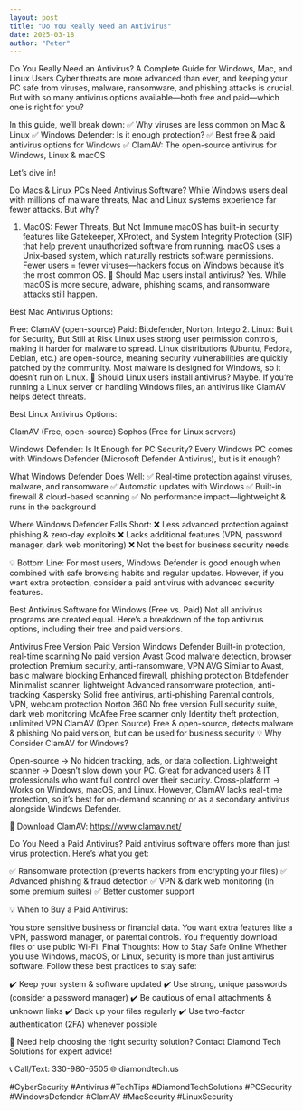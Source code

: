 ```yaml
---
layout: post
title: "Do You Really Need an Antivirus"
date: 2025-03-18
author: "Peter"
---
```

 Do You Really Need an Antivirus? A Complete Guide for Windows, Mac, and Linux Users
Cyber threats are more advanced than ever, and keeping your PC safe from viruses, malware, ransomware, and phishing attacks is crucial. But with so many antivirus options available—both free and paid—which one is right for you?

In this guide, we’ll break down:
✅ Why viruses are less common on Mac & Linux
✅ Windows Defender: Is it enough protection?
✅ Best free & paid antivirus options for Windows
✅ ClamAV: The open-source antivirus for Windows, Linux & macOS

Let’s dive in!

Do Macs & Linux PCs Need Antivirus Software?
While Windows users deal with millions of malware threats, Mac and Linux systems experience far fewer attacks. But why?

1. MacOS: Fewer Threats, But Not Immune
macOS has built-in security features like Gatekeeper, XProtect, and System Integrity Protection (SIP) that help prevent unauthorized software from running.
macOS uses a Unix-based system, which naturally restricts software permissions.
Fewer users = fewer viruses—hackers focus on Windows because it’s the most common OS.
🔴 Should Mac users install antivirus? Yes. While macOS is more secure, adware, phishing scams, and ransomware attacks still happen.

Best Mac Antivirus Options:

Free: ClamAV (open-source)
Paid: Bitdefender, Norton, Intego
2. Linux: Built for Security, But Still at Risk
Linux uses strong user permission controls, making it harder for malware to spread.
Linux distributions (Ubuntu, Fedora, Debian, etc.) are open-source, meaning security vulnerabilities are quickly patched by the community.
Most malware is designed for Windows, so it doesn’t run on Linux.
🔴 Should Linux users install antivirus? Maybe. If you’re running a Linux server or handling Windows files, an antivirus like ClamAV helps detect threats.

Best Linux Antivirus Options:

ClamAV (Free, open-source)
Sophos (Free for Linux servers)

Windows Defender: Is It Enough for PC Security?
Every Windows PC comes with Windows Defender (Microsoft Defender Antivirus), but is it enough?

What Windows Defender Does Well:
✅ Real-time protection against viruses, malware, and ransomware
✅ Automatic updates with Windows
✅ Built-in firewall & cloud-based scanning
✅ No performance impact—lightweight & runs in the background

Where Windows Defender Falls Short:
❌ Less advanced protection against phishing & zero-day exploits
❌ Lacks additional features (VPN, password manager, dark web monitoring)
❌ Not the best for business security needs

💡 Bottom Line: For most users, Windows Defender is good enough when combined with safe browsing habits and regular updates. However, if you want extra protection, consider a paid antivirus with advanced security features.

Best Antivirus Software for Windows (Free vs. Paid)
Not all antivirus programs are created equal. Here’s a breakdown of the top antivirus options, including their free and paid versions.

Antivirus	Free Version	Paid Version
Windows Defender	Built-in protection, real-time scanning	No paid version
Avast	Good malware detection, browser protection	Premium security, anti-ransomware, VPN
AVG	Similar to Avast, basic malware blocking	Enhanced firewall, phishing protection
Bitdefender	Minimalist scanner, lightweight	Advanced ransomware protection, anti-tracking
Kaspersky	Solid free antivirus, anti-phishing	Parental controls, VPN, webcam protection
Norton 360	No free version	Full security suite, dark web monitoring
McAfee	Free scanner only	Identity theft protection, unlimited VPN
ClamAV (Open Source)	Free & open-source, detects malware & phishing	No paid version, but can be used for business security
💡 Why Consider ClamAV for Windows?

Open-source → No hidden tracking, ads, or data collection.
Lightweight scanner → Doesn’t slow down your PC.
Great for advanced users & IT professionals who want full control over their security.
Cross-platform → Works on Windows, macOS, and Linux.
However, ClamAV lacks real-time protection, so it’s best for on-demand scanning or as a secondary antivirus alongside Windows Defender.

🔗 Download ClamAV: https://www.clamav.net/

Do You Need a Paid Antivirus?
Paid antivirus software offers more than just virus protection. Here’s what you get:

✅ Ransomware protection (prevents hackers from encrypting your files)
✅ Advanced phishing & fraud detection
✅ VPN & dark web monitoring (in some premium suites)
✅ Better customer support

💡 When to Buy a Paid Antivirus:

You store sensitive business or financial data.
You want extra features like a VPN, password manager, or parental controls.
You frequently download files or use public Wi-Fi.
Final Thoughts: How to Stay Safe Online
Whether you use Windows, macOS, or Linux, security is more than just antivirus software. Follow these best practices to stay safe:

✔️ Keep your system & software updated
✔️ Use strong, unique passwords (consider a password manager)
✔️ Be cautious of email attachments & unknown links
✔️ Back up your files regularly
✔️ Use two-factor authentication (2FA) whenever possible

🚀 Need help choosing the right security solution? Contact Diamond Tech Solutions for expert advice!

📞 Call/Text: 330-980-6505
🌐 diamondtech.us

#CyberSecurity #Antivirus #TechTips #DiamondTechSolutions #PCSecurity #WindowsDefender #ClamAV #MacSecurity #LinuxSecurity